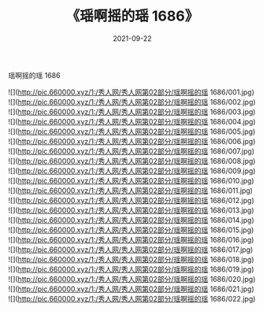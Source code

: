 ﻿---
layout: post
title:  《瑶啊摇的瑶 1686》
date:   2021-09-22
img: http://pic.660000.xyz/1:/秀人网/秀人网第02部分/瑶啊摇的瑶 1686/000.jpg
categories: [美女, 清纯, 唯美]
---

瑶啊摇的瑶 1686

  ![](http://pic.660000.xyz/1:/秀人网/秀人网第02部分/瑶啊摇的瑶 1686/001.jpg) <br> ![](http://pic.660000.xyz/1:/秀人网/秀人网第02部分/瑶啊摇的瑶 1686/002.jpg) <br> ![](http://pic.660000.xyz/1:/秀人网/秀人网第02部分/瑶啊摇的瑶 1686/003.jpg) <br> ![](http://pic.660000.xyz/1:/秀人网/秀人网第02部分/瑶啊摇的瑶 1686/004.jpg) <br> ![](http://pic.660000.xyz/1:/秀人网/秀人网第02部分/瑶啊摇的瑶 1686/005.jpg) <br> ![](http://pic.660000.xyz/1:/秀人网/秀人网第02部分/瑶啊摇的瑶 1686/006.jpg) <br> ![](http://pic.660000.xyz/1:/秀人网/秀人网第02部分/瑶啊摇的瑶 1686/007.jpg) <br> ![](http://pic.660000.xyz/1:/秀人网/秀人网第02部分/瑶啊摇的瑶 1686/008.jpg) <br> ![](http://pic.660000.xyz/1:/秀人网/秀人网第02部分/瑶啊摇的瑶 1686/009.jpg) <br> ![](http://pic.660000.xyz/1:/秀人网/秀人网第02部分/瑶啊摇的瑶 1686/010.jpg) <br> ![](http://pic.660000.xyz/1:/秀人网/秀人网第02部分/瑶啊摇的瑶 1686/011.jpg) <br> ![](http://pic.660000.xyz/1:/秀人网/秀人网第02部分/瑶啊摇的瑶 1686/012.jpg) <br> ![](http://pic.660000.xyz/1:/秀人网/秀人网第02部分/瑶啊摇的瑶 1686/013.jpg) <br> ![](http://pic.660000.xyz/1:/秀人网/秀人网第02部分/瑶啊摇的瑶 1686/014.jpg) <br> ![](http://pic.660000.xyz/1:/秀人网/秀人网第02部分/瑶啊摇的瑶 1686/015.jpg) <br> ![](http://pic.660000.xyz/1:/秀人网/秀人网第02部分/瑶啊摇的瑶 1686/016.jpg) <br> ![](http://pic.660000.xyz/1:/秀人网/秀人网第02部分/瑶啊摇的瑶 1686/017.jpg) <br> ![](http://pic.660000.xyz/1:/秀人网/秀人网第02部分/瑶啊摇的瑶 1686/018.jpg) <br> ![](http://pic.660000.xyz/1:/秀人网/秀人网第02部分/瑶啊摇的瑶 1686/019.jpg) <br> ![](http://pic.660000.xyz/1:/秀人网/秀人网第02部分/瑶啊摇的瑶 1686/020.jpg) <br> ![](http://pic.660000.xyz/1:/秀人网/秀人网第02部分/瑶啊摇的瑶 1686/021.jpg) <br> ![](http://pic.660000.xyz/1:/秀人网/秀人网第02部分/瑶啊摇的瑶 1686/022.jpg) <br>